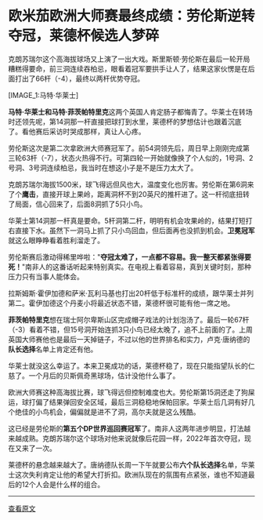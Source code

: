 # 欧米茄欧洲大师赛最终成绩：劳伦斯逆转夺冠，莱德杯候选人梦碎

克朗苏瑞尔这个高海拔球场又上演了一出大戏。斯里斯顿·劳伦斯在最后一轮开局糟糕得要命，前三洞连续吞柏忌，眼看着冠军要拱手让人了，结果这家伙愣是在后面打出了66杆（-4），最终以两杆优势夺冠。

[IMAGE_1:马特·华莱士]

**马特·华莱士和马特·菲茨帕特里克**这两个英国人肯定肠子都悔青了。华莱士在转场时还领先呢，第14洞那一杆直接把球打到水里，莱德杯的梦想估计也跟着沉底了。看他赛后采访时哭成那样，真让人心疼。

劳伦斯这次是第二次拿欧洲大师赛冠军了。前54洞领先后，周日早上刚刚完成第三轮63杆（-7），状态火热得不行。可第四轮一开始就像换了个人似的，1号洞、2号洞、3号洞连续柏忌，我当时在想这小子是不是压力太大了。

克朗苏瑞尔海拔1500米，球飞得远但风也大，温度变化也厉害。劳伦斯在第6洞来了个**鹰击**，直接开球上果岭，距离洞杯不到20英尺的推杆进了。这一杆彻底扭转了局面，信心回来了，后面8洞抓了5只小鸟。

华莱士第14洞那一杆真是要命。5杆洞第二杆，明明有机会攻果岭的，结果打短打右直接下水。虽然下一洞马上抓了只小鸟回血，但后面再也没抓到机会。**卫冕冠军**就这么眼睁睁看着胜利溜走了。

劳伦斯赛后激动得稀里哗啦："**夺冠太难了，一点都不容易。我一整天都紧张得要死！**"南非人的这番话听起来特别真实。在电视上看着容易，真到关键时刻，那种压力只有当事人能体会。

拉斯姆斯·霍伊加德和萨米·瓦利马基也打出20杆低于标准杆的成绩，跟华莱士并列第二。霍伊加德这个丹麦小将最近状态不错，莱德杯很可能有他一席之地。

**菲茨帕特里克**想在瑞士阿尔卑斯山区完成帽子戏法的计划泡汤了。最后一轮67杆（-3）看着不错，但15号洞开始连抓3只小鸟已经太晚了，追不上前面的了。上周英国大师赛他也是最后一天掉链子，不过以他的世界排名和实力，卢克·唐纳德的**队长选择**名单上肯定还有他。

华莱士就没这么幸运了。本来卫冕成功的话，莱德杯稳了，现在只能指望队长的仁慈了。一个月后的贝斯佩奇黑球场，估计没他什么事了。

欧洲大师赛这种高海拔比赛，球飞得远但控制难度也大。劳伦斯第15洞还走了狗屎运，球打偏了结果弹回安全区域，最后三洞稳稳地保帕回家。华莱士后几洞有好几个绝佳的小鸟机会，偏偏就是进不了洞，高尔夫就是这么残酷。

这已经是劳伦斯的**第五个DP世界巡回赛冠军**了。南非人这两年进步明显，打法越来越成熟。克朗苏瑞尔这个球场对他来说就像后花园一样，2022年首次夺冠，现在又来了一次。

莱德杯的悬念越来越大了。唐纳德队长周一下午就要公布**六个队长选择**名单，华莱士这次失利肯定让他的希望大打折扣。欧洲队现在的氛围有点紧张，谁也不知道最后的12个人会是什么样的组合。

---

[查看原文](https://www.golfmagic.com/tour/ryder-cup/omega-european-masters-final-leaderboard-ryder-cup-hopefuls-denied-thriston-lawrence)